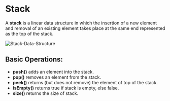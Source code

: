 # Stack

A <b>stack</b> is a linear data structure in which the insertion of a new element and removal of an existing element takes place at the same end represented as the top of the stack.

![Stack-Data-Structure](https://user-images.githubusercontent.com/57627290/234300973-bb7af19a-2568-485b-bcfa-b5fe1766fa16.png)

## Basic Operations:

- **push()** adds an element into the stack.
- **pop()** removes an element from the stack.
- **peek()** returns (but does not remove) the element of top of the stack.
- **isEmpty()** returns true if stack is empty, else false.
- **size()** returns the size of stack.
